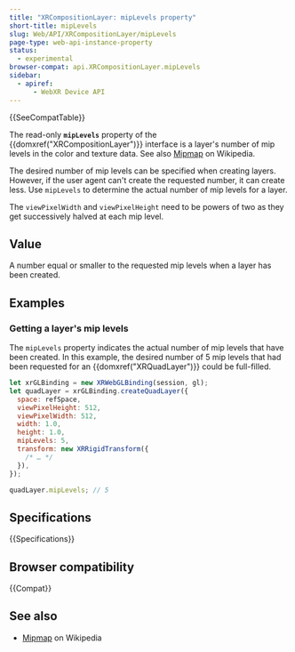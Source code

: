 ```yaml
---
title: "XRCompositionLayer: mipLevels property"
short-title: mipLevels
slug: Web/API/XRCompositionLayer/mipLevels
page-type: web-api-instance-property
status:
  - experimental
browser-compat: api.XRCompositionLayer.mipLevels
sidebar:
  - apiref:
      - WebXR Device API
---
```


{{SeeCompatTable}}

The read-only **`mipLevels`** property of the {{domxref("XRCompositionLayer")}} interface is a layer's number of mip levels in the color and texture data. See also [Mipmap](https://en.wikipedia.org/wiki/Mipmap) on Wikipedia.

The desired number of mip levels can be specified when creating layers. However, if the user agent can't create the requested number, it can create less. Use `mipLevels` to determine the actual number of mip levels for a layer.

The `viewPixelWidth` and `viewPixelHeight` need to be powers of two as they get successively halved at each mip level.

## Value

A number equal or smaller to the requested mip levels when a layer has been created.

## Examples

### Getting a layer's mip levels

The `mipLevels` property indicates the actual number of mip levels that have been created. In this example, the desired number of 5 mip levels that had been requested for an {{domxref("XRQuadLayer")}} could be full-filled.

```js
let xrGLBinding = new XRWebGLBinding(session, gl);
let quadLayer = xrGLBinding.createQuadLayer({
  space: refSpace,
  viewPixelHeight: 512,
  viewPixelWidth: 512,
  width: 1.0,
  height: 1.0,
  mipLevels: 5,
  transform: new XRRigidTransform({
    /* … */
  }),
});

quadLayer.mipLevels; // 5
```

## Specifications

{{Specifications}}

## Browser compatibility

{{Compat}}

## See also

- [Mipmap](https://en.wikipedia.org/wiki/Mipmap) on Wikipedia
